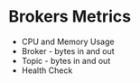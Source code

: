# Brokers Metrics

* CPU and Memory Usage 
* Broker - bytes in and out 
* Topic - bytes in and out
* Health Check

